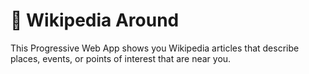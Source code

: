 # 📍 Wikipedia Around

This Progressive Web App shows you Wikipedia articles that describe places, events, or points of interest that are near you.
